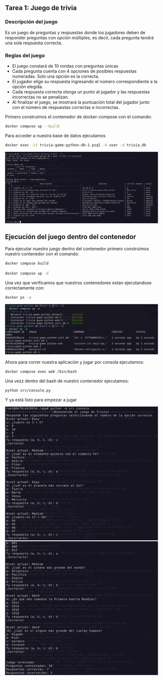 ## Tarea 1: Juego de trivia

### Descripción del juego

Es un juego de preguntas y respuestas donde los jugadores deben de responder preguntas con opción múltiples, es decir, cada pregunta tendrá una sola respuesta correcta.

### Reglas del juego

- El juego constará de 10 rondas con preguntas únicas
- Cada pregunta cuenta con 4 opciones de posibles respuestas numeradas. Solo una opción es la correcta.
- El jugador elige su respuesta ingresando el número correspondiente a la opción elegida.
- Cada respuesta correcta otorga un punto al jugador y las respuestas incorrectas no se penalizan.
- Al finalizar el juego, se mostrará la puntuación total del jugador junto con el número de respuestas correctas e incorrectas.

Primero construimos el contenedor de docker-compose con el comando:
```bash
docker compose up --build
```

Para acceder a nuestra base de datos ejecutamos
```bash
docker exec -it trivia-game-python-db-1 psql -U user -d trivia_db
```

![](images/img1.png)

## Ejecución del juego dentro del contenedor

Para ejecutar nuestro juego dentro del contenedor primero construimos nuestro contenedor con el comando:

```bash
docker compose build

docker compose up -d
```

Una vez que verificamos que nuestros contenedores estan ejecutandose correctamente con:

```bash
docker ps -a
```

![](images/img4.png)

Ahora para correr nuestra aplicación y jugar por consola ejecutamos:

```bash
docker compose exec web /bin/bash
```
Una vezz dentro del bash de nuestro contenedor ejecutamos: 
```bash
python src/console.py
```

Y ya está listo para empezar a jugar

![](images/img2.png)
![](images/img3.png)